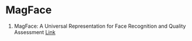# MagFace
1. MagFace: A Universal Representation for Face Recognition and Quality Assessment
[Link](https://drive.google.com/file/d/16iItYc0bX6kLCwQaNBH_OpBzCcfoS1ZU/view?usp=sharing)
